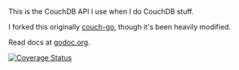 This is the CouchDB API I use when I do CouchDB stuff.

I forked this originally
[couch-go](https://code.google.com/p/couch-go/), though it's been
heavily modified.

Read docs at [godoc.org](http://godoc.org/github.com/dustin/go-couch).

[![Coverage Status](https://coveralls.io/repos/dustin/go-couch/badge.png?branch=master)](https://coveralls.io/r/dustin/go-couch?branch=master)
